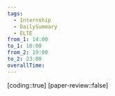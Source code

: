 ```yaml
---
tags:
  - Internship
  - DailySummary
  - ELTE
from_1: 14:00
to_1: 18:00
from_2: 19:00
to_2: 23:00
overallTime:
---
```

[coding::true]
[paper-review::false]
